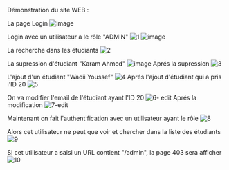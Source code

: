 Démonstration du site WEB : 

La page Login
![image](https://user-images.githubusercontent.com/52087288/164979081-ac131f3f-aa83-4ebf-9b2c-e27be5fa6541.png)

Login avec un utilisateur a le rôle "ADMIN"
![1](https://user-images.githubusercontent.com/52087288/164990496-54606754-7008-4745-b01d-272dda3b19a4.PNG)
![image](https://user-images.githubusercontent.com/52087288/164979215-c4990f0a-8f52-49bf-ba52-eb5dbe4e3469.png)

La recherche dans les étudiants
![2](https://user-images.githubusercontent.com/52087288/164990584-b496f836-ee80-4433-a28c-59061e5d69e7.PNG)


La supression d'étudiant "Karam Ahmed"
![image](https://user-images.githubusercontent.com/52087288/164979916-5270d089-011f-4908-b65a-14cff64e7c36.png)
Aprés la supression
![3](https://user-images.githubusercontent.com/52087288/164990621-4f31f6ca-745f-4a57-b305-68b7ce1df775.PNG)

L'ajout d'un étudiant "Wadii Youssef"
![4](https://user-images.githubusercontent.com/52087288/164990637-ec03d62a-fc1d-43af-b5ff-8ce0c92e1282.PNG)
Aprés l'ajout d'étudiant qui a pris l'ID 20
![5](https://user-images.githubusercontent.com/52087288/164990688-9f450697-2264-4985-b225-17b4fe0274d4.PNG)

On va modifier l'email de l'étudiant ayant l'ID 20
![6- edit](https://user-images.githubusercontent.com/52087288/164990714-5c8a83ee-20ec-4c8c-a7bd-b8797e2d6b1e.PNG)
Aprés la modification
![7-edit](https://user-images.githubusercontent.com/52087288/164990735-7bb1eea0-d1f0-466e-bf0b-2c69d50f5402.PNG)

Maintenant on fait l'authentification avec un utilisateur ayant le rôle 
![8](https://user-images.githubusercontent.com/52087288/164990811-3d8afb24-7b47-4c5a-96a2-2083be03ff8f.PNG)

Alors cet utilisateur ne peut que voir et chercher dans la liste des étudiants
![9](https://user-images.githubusercontent.com/52087288/164990835-8632287c-7644-43e9-9483-4ed71bdb935a.PNG)

Si cet utilisateur a saisi un URL contient "/admin", la page 403 sera afficher   
![10](https://user-images.githubusercontent.com/52087288/164990932-96115e2c-b8a7-46ac-b78c-3cbc077065e2.PNG)







